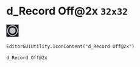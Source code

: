 # d_Record Off@2x `32x32`
<img src="/img/d_Record%20Off@2x.png" width=32 height=32>

``` CSharp
EditorGUIUtility.IconContent("d_Record Off@2x")
```
```
d_Record Off@2x
```
